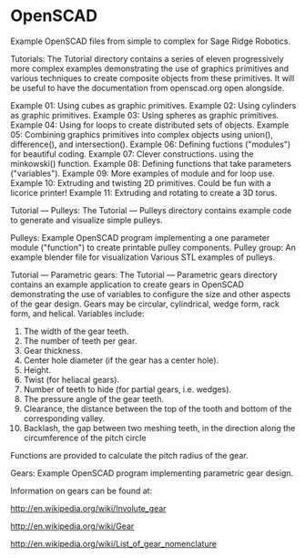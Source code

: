 # OpenSCAD
Example OpenSCAD files from simple to complex for Sage Ridge Robotics. 

Tutorials: The Tutorial directory contains a series of eleven progressively more complex examples demonstrating the use of graphics primitives and various techniques to create composite objects from these primitives. It will be useful to have the documentation from openscad.org open alongside. 

  Example 01: Using cubes as graphic primitives.
  Example 02: Using cylinders as graphic primitives.
  Example 03: Using spheres as graphic primitives.
  Example 04: Using for loops to create distributed sets of objects.
  Example 05: Combining graphics primitives into complex objects using union(), difference(), and intersection().
  Example 06: Defining fuctions ("modules") for beautiful coding.
  Example 07: Clever constructions. using the minkowski() function.
  Example 08: Defining functions that take parameters ("variables").
  Example 09: More examples of module and for loop use.
  Example 10: Extruding and twisting 2D primitives. Could be fun with a licorice printer!
  Example 11: Extruding and rotating to create a 3D torus.

Tutorial — Pulleys: The Tutorial — Pulleys directory contains example code to generate and visualize simple pulleys.

  Pulleys: Example OpenSCAD program implementing a one parameter module ("function") to create printable pulley components.
  Pulley group: An example blender file for visualization
  Various STL examples of pulleys.

Tutorial — Parametric gears: The Tutorial — Parametric gears directory contains an example application to create gears in OpenSCAD demonstrating the use of variables to configure the size and other aspects of the gear design. Gears may be circular, cylindrical, wedge form, rack form, and helical. Variables include:

  1.  The width of the gear teeth.
  2.  The number of teeth per gear.
  3.  Gear thickness.
  4.  Center hole diameter (if the gear has a center hole).
  5.  Height.
  6.  Twist (for heliacal gears).
  7.  Number of teeth to hide (for partial gears, i.e. wedges).
  8.  The pressure angle of the gear teeth.
  9.  Clearance, the distance between the top of the tooth and bottom of the corresponding valley.
  10. Backlash, the gap between two meshing teeth, in the direction along the circumference of the pitch circle
  
  Functions are provided to calculate the pitch radius of the gear.

  Gears: Example OpenSCAD program implementing parametric gear design.
  
Information on gears can be found at:

  http://en.wikipedia.org/wiki/Involute_gear
  
  http://en.wikipedia.org/wiki/Gear
  
  http://en.wikipedia.org/wiki/List_of_gear_nomenclature
  
  

